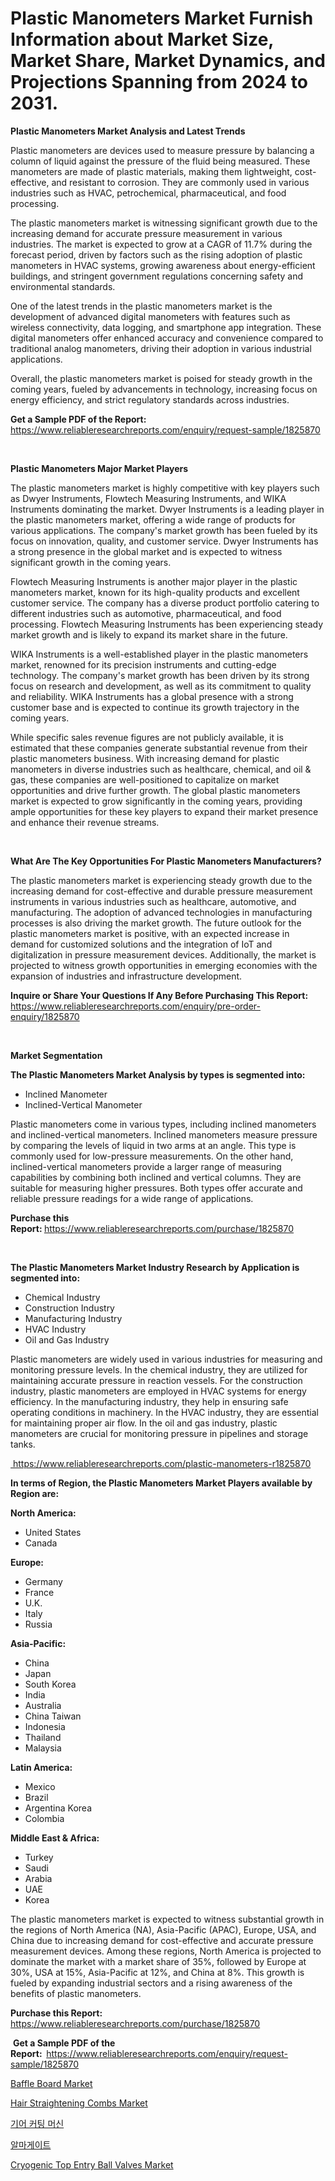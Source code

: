 <p><h1>Plastic Manometers Market Furnish Information about Market Size, Market Share, Market Dynamics, and Projections Spanning from 2024 to 2031.</h1></p><p><strong>Plastic Manometers Market Analysis and Latest Trends</strong></p>
<p><p>Plastic manometers are devices used to measure pressure by balancing a column of liquid against the pressure of the fluid being measured. These manometers are made of plastic materials, making them lightweight, cost-effective, and resistant to corrosion. They are commonly used in various industries such as HVAC, petrochemical, pharmaceutical, and food processing.</p><p>The plastic manometers market is witnessing significant growth due to the increasing demand for accurate pressure measurement in various industries. The market is expected to grow at a CAGR of 11.7% during the forecast period, driven by factors such as the rising adoption of plastic manometers in HVAC systems, growing awareness about energy-efficient buildings, and stringent government regulations concerning safety and environmental standards.</p><p>One of the latest trends in the plastic manometers market is the development of advanced digital manometers with features such as wireless connectivity, data logging, and smartphone app integration. These digital manometers offer enhanced accuracy and convenience compared to traditional analog manometers, driving their adoption in various industrial applications.</p><p>Overall, the plastic manometers market is poised for steady growth in the coming years, fueled by advancements in technology, increasing focus on energy efficiency, and strict regulatory standards across industries.</p></p>
<p><strong>Get a Sample PDF of the Report:&nbsp;</strong> <a href="https://www.reliableresearchreports.com/enquiry/request-sample/1825870">https://www.reliableresearchreports.com/enquiry/request-sample/1825870</a></p>
<p>&nbsp;</p>
<p><strong>Plastic Manometers Major Market Players</strong></p>
<p><p>The plastic manometers market is highly competitive with key players such as Dwyer Instruments, Flowtech Measuring Instruments, and WIKA Instruments dominating the market. Dwyer Instruments is a leading player in the plastic manometers market, offering a wide range of products for various applications. The company's market growth has been fueled by its focus on innovation, quality, and customer service. Dwyer Instruments has a strong presence in the global market and is expected to witness significant growth in the coming years.</p><p>Flowtech Measuring Instruments is another major player in the plastic manometers market, known for its high-quality products and excellent customer service. The company has a diverse product portfolio catering to different industries such as automotive, pharmaceutical, and food processing. Flowtech Measuring Instruments has been experiencing steady market growth and is likely to expand its market share in the future.</p><p>WIKA Instruments is a well-established player in the plastic manometers market, renowned for its precision instruments and cutting-edge technology. The company's market growth has been driven by its strong focus on research and development, as well as its commitment to quality and reliability. WIKA Instruments has a global presence with a strong customer base and is expected to continue its growth trajectory in the coming years.</p><p>While specific sales revenue figures are not publicly available, it is estimated that these companies generate substantial revenue from their plastic manometers business. With increasing demand for plastic manometers in diverse industries such as healthcare, chemical, and oil & gas, these companies are well-positioned to capitalize on market opportunities and drive further growth. The global plastic manometers market is expected to grow significantly in the coming years, providing ample opportunities for these key players to expand their market presence and enhance their revenue streams.</p></p>
<p>&nbsp;</p>
<p><strong>What Are The Key Opportunities For Plastic Manometers Manufacturers?</strong></p>
<p><p>The plastic manometers market is experiencing steady growth due to the increasing demand for cost-effective and durable pressure measurement instruments in various industries such as healthcare, automotive, and manufacturing. The adoption of advanced technologies in manufacturing processes is also driving the market growth. The future outlook for the plastic manometers market is positive, with an expected increase in demand for customized solutions and the integration of IoT and digitalization in pressure measurement devices. Additionally, the market is projected to witness growth opportunities in emerging economies with the expansion of industries and infrastructure development.</p></p>
<p><strong>Inquire or Share Your Questions If Any Before Purchasing This Report:</strong> <a href="https://www.reliableresearchreports.com/enquiry/pre-order-enquiry/1825870">https://www.reliableresearchreports.com/enquiry/pre-order-enquiry/1825870</a></p>
<p>&nbsp;</p>
<p><strong>Market Segmentation</strong></p>
<p><strong>The Plastic Manometers Market Analysis by types is segmented into:</strong></p>
<p><ul><li>Inclined Manometer</li><li>Inclined-Vertical Manometer</li></ul></p>
<p><p>Plastic manometers come in various types, including inclined manometers and inclined-vertical manometers. Inclined manometers measure pressure by comparing the levels of liquid in two arms at an angle. This type is commonly used for low-pressure measurements. On the other hand, inclined-vertical manometers provide a larger range of measuring capabilities by combining both inclined and vertical columns. They are suitable for measuring higher pressures. Both types offer accurate and reliable pressure readings for a wide range of applications.</p></p>
<p><strong>Purchase this Report:&nbsp;</strong><a href="https://www.reliableresearchreports.com/purchase/1825870">https://www.reliableresearchreports.com/purchase/1825870</a></p>
<p>&nbsp;</p>
<p><strong>The Plastic Manometers Market Industry Research by Application is segmented into:</strong></p>
<p><ul><li>Chemical Industry</li><li>Construction Industry</li><li>Manufacturing Industry</li><li>HVAC Industry</li><li>Oil and Gas Industry</li></ul></p>
<p><p>Plastic manometers are widely used in various industries for measuring and monitoring pressure levels. In the chemical industry, they are utilized for maintaining accurate pressure in reaction vessels. For the construction industry, plastic manometers are employed in HVAC systems for energy efficiency. In the manufacturing industry, they help in ensuring safe operating conditions in machinery. In the HVAC industry, they are essential for maintaining proper air flow. In the oil and gas industry, plastic manometers are crucial for monitoring pressure in pipelines and storage tanks.</p></p>
<p><a href="https://www.reliableresearchreports.com/plastic-manometers-r1825870">&nbsp;https://www.reliableresearchreports.com/plastic-manometers-r1825870</a></p>
<p><strong>In terms of Region, the Plastic Manometers Market Players available by Region are:</strong></p>
<p>
    <p> <strong> North America: </strong>
        <ul>
            <li>United States</li>
            <li>Canada</li>
        </ul>
        </p> 
    <p> <strong> Europe: </strong>
        <ul>
            <li>Germany</li>
            <li>France</li>
            <li>U.K.</li>
            <li>Italy</li>
            <li>Russia</li>
        </ul>
        </p> 
    <p> <strong> Asia-Pacific: </strong>
        <ul>
            <li>China</li>
            <li>Japan</li>
            <li>South Korea</li>
            <li>India</li>
            <li>Australia</li>
            <li>China Taiwan</li>
            <li>Indonesia</li>
            <li>Thailand</li>
            <li>Malaysia</li>
        </ul>
        </p> 
    <p> <strong> Latin America: </strong>
        <ul>
            <li>Mexico</li>
            <li>Brazil</li>
            <li>Argentina Korea</li>
            <li>Colombia</li>
        </ul>
        </p> 
    <p> <strong> Middle East & Africa: </strong>
        <ul>
            <li>Turkey</li>
            <li>Saudi</li>
            <li>Arabia</li>
            <li>UAE</li>
            <li>Korea</li>
        </ul>
    </p>
    </p>
<p><p>The plastic manometers market is expected to witness substantial growth in the regions of North America (NA), Asia-Pacific (APAC), Europe, USA, and China due to increasing demand for cost-effective and accurate pressure measurement devices. Among these regions, North America is projected to dominate the market with a market share of 35%, followed by Europe at 30%, USA at 15%, Asia-Pacific at 12%, and China at 8%. This growth is fueled by expanding industrial sectors and a rising awareness of the benefits of plastic manometers.</p></p>
<p><strong>Purchase this Report: </strong><a href="https://www.reliableresearchreports.com/purchase/1825870">https://www.reliableresearchreports.com/purchase/1825870</a></p>
<p>&nbsp;<strong>Get a Sample PDF of the Report:&nbsp;&nbsp;</strong><a href="https://www.reliableresearchreports.com/enquiry/request-sample/1825870">https://www.reliableresearchreports.com/enquiry/request-sample/1825870</a></p>
<p><strong></strong></p>
<p><p><a href="https://medium.com/@kstephensonlo/baffle-board-market-a-global-and-regional-analysis-focus-on-region-country-level-analysis-and-ec034ee29377">Baffle Board Market</a></p><p><a href="https://medium.com/@bryaneal908/global-hair-straightening-combs-market-focus-on-product-type-plug-in-rechargeable-end-user-and-92d91efcc1a8">Hair Straightening Combs Market</a></p><p><a href="https://github.com/mdmazharulnwr786/Market-Research-Report-List-2/blob/main/550988471077.md">기어 커팅 머신</a></p><p><a href="https://github.com/berlianaparadilla48/Market-Research-Report-List-2/blob/main/407932371076.md">알마게이트</a></p><p><a href="https://github.com/ashepherd82/Market-Research-Report-List-5/blob/main/cryogenic-top-entry-ball-valves-market.md">Cryogenic Top Entry Ball Valves Market</a></p></p>